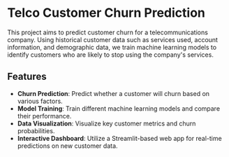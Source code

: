 # Telco Customer Churn Prediction

This project aims to predict customer churn for a telecommunications company. Using historical customer data such as services used, account information, and demographic data, we train machine learning models to identify customers who are likely to stop using the company's services.

## Features
- **Churn Prediction**: Predict whether a customer will churn based on various factors.
- **Model Training**: Train different machine learning models and compare their performance.
- **Data Visualization**: Visualize key customer metrics and churn probabilities.
- **Interactive Dashboard**: Utilize a Streamlit-based web app for real-time predictions on new customer data.

